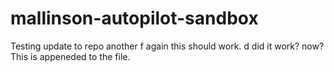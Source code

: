 # mallinson-autopilot-sandbox

Testing update to repo another f again this should work. d did it work? now?This is appeneded to the file.
